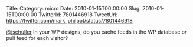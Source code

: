 Title: 
Category: micro
Date: 2010-01-15T00:00:00
Slug: 2010-01-15T00:00:00
TwitterId: 7801446918
TweetUrl: https://twitter.com/mark_philpot/status/7801446918

[@jschuller](https://twitter.com/jschuller) In your WP designs, do you cache feeds in the WP database or pull feed for each visitor?